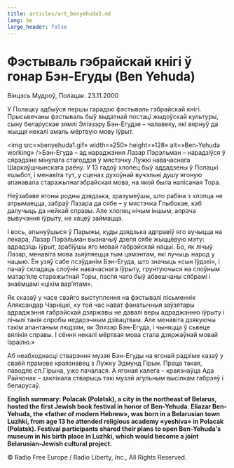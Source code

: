 ```yaml
---
title: articles/art_benyehuda3.md 
lang: be
large_header: false
---
```



<h1 id=»фэстываль-гэбрайскай-кнігі-ў-гонар-бэн-егуды-ben-yehuda»>Фэстываль гэбрайскай кнігі ў гонар Бэн-Егуды (Ben Yehuda)</h1>

Вінцэсь Мудроў, Полацак. 23.11.2000


У Полацку адбыўся першы гарадзкі фэстываль гэбрайскай кнігі. Прысьвечаны фэстываль быў выдатнай постаці жыдоўскай культуры, сыну беларускае зямлі Эліэзэру Бэн-Егудзе – чалавеку, які вярнуў да жыцця некалі амаль мёртвую мову іўрыт.


<img src=»benyehuda1.gif» width=»250» height=»128» alt=»Ben-Yehuda working» />Бэн-Егуда – ад нараджэння Лазар Пэрэльман – нарадзіўся ў сярэдзіне мінулага стагоддзя ў мястэчку Лужкі навачаснага Шаркаўшчынскага раёну. У 13 гадоў хлопец быў аддадзены ў Полацкі ешыбот, і менавіта тут, у сценах духоўнай вучэльні душу ягоную апанавала старажытнагэбрайская мова, на якой была напісаная Тора.


Неўзабаве ягоны родны дзядзька, зразумеўшы, што рабіна з хлопца не атрымаецца, забраў Лазара да сябе – у мястэчка Глыбокае, каб далучыць да нейкай справы. Але хлопец нічым іншым, апрача вывучэння іўрыту, не хацеў займацца.


І вось, апынуўшыся ў Парыжы, куды дзядзька адправіў яго вучыцца на лекара, Лазар Пэрэльман вызначыў дзеля сябе жыццёвую мэту: адрадзіць іўрыт, зрабіўшы яго мовай габрэйскай нацыі. Бо, як лічыў Лазар, менавіта мова зьяўляецца тым цэмэнтам, які лучыць народ у нацыю. Ён узяў сабе псэўданім Бэн-Егуда, што значыць «сын Іўдзеі», і пачаў складаць слоўнік навачаснага іўрыту, грунтуючыся на слоўным матар’яле старажытнай Торы, пасля чаго быў абвешчаны сябрамі і знаёмцамі «ціхім вар’ятам».


Як сказаў у часе свайго выступлення на фэстывалі пісьменнік Аляксандар Чарніцкі, «у той час нават фанатычныя заўзятары адраджэння габрэйскай дзяржавы не давалі веры адраджэнню іўрыту і лічылі такія спробы недарэчным дзівацтвам. Але менавіта дзякуючы такім апантаным людзям, як Элязэр Бэн-Егуда, і чыняцца ў сьвеце вялікія справы. І сёння некалі мёртвая мова стала дзяржаўнай мовай Ізраілю.»


Аб неабходнасці стварэння музэя Бэн-Егуды на ягонай радзіме казаў у сваёй прамове краязнавец з Лужку Эдмунд Гірын. Праца такая, паводле сп.Гірына, ужо пачалася. А ягоная калега – краязнаўца Ада Райчонак – заклікала стварыць такі музэй агульным высілкам габрэяў і беларусаў.


<strong>English summary: Polacak (Polatsk), a city in the northeast of Belarus, hosted the first Jewish book festival in honor of Ben-Yehuda. Eliazar Ben-Yehuda, the «father of modern Hebrew», was born in a Belarusian town Luzhki, from age 13 he attended religious academy «yeshiva» in Polacak (Polatsk). Festival participants shared their plans to open Ben-Yehuda's museum in his birth place in Luzhki, which would become a joint Belarusian-Jewish cultural project.</strong>


© Radio Free Europe / Radio Liberty, Inc., All Rights Reserved.


